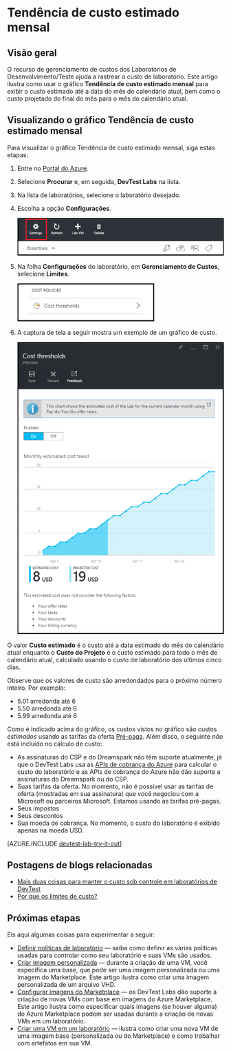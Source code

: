 <properties
	pageTitle="Tendência de custo estimado mensal | Microsoft Azure"
	description="Saiba mais sobre o gráfico Tendência de custo estimado mensal do DevTest Labs."
	services="devtest-lab,virtual-machines"
	documentationCenter="na"
	authors="tomarcher"
	manager="douge"
	editor=""/>

<tags
	ms.service="devtest-lab"
	ms.workload="na"
	ms.tgt_pltfrm="na"
	ms.devlang="na"
	ms.topic="article"
	ms.date="08/25/2016"
	ms.author="tarcher"/>

# Tendência de custo estimado mensal

## Visão geral

O recurso de gerenciamento de custos dos Laboratórios de Desenvolvimento/Teste ajuda a rastrear o custo de laboratório. Este artigo ilustra como usar o gráfico **Tendência de custo estimado mensal** para exibir o custo estimado até a data do mês do calendário atual, bem como o custo projetado do final do mês para o mês do calendário atual.

## Visualizando o gráfico Tendência de custo estimado mensal

Para visualizar o gráfico Tendência de custo estimado mensal, siga estas etapas:

1. Entre no [Portal do Azure](http://go.microsoft.com/fwlink/p/?LinkID=525040).

1. Selecione **Procurar** e, em seguida, **DevTest Labs** na lista.

1. Na lista de laboratórios, selecione o laboratório desejado.

1. Escolha a opção **Configurações**.

	![Configurações](./media/devtest-lab-configure-cost-management/lab-blade-settings.png)

1. Na folha **Configurações** do laboratório, em **Gerenciamento de Custos**, selecione **Limites**.

	![Menu](./media/devtest-lab-configure-cost-management/menu.png)
 
1. A captura de tela a seguir mostra um exemplo de um gráfico de custo.

    ![Gráfico de custo](./media/devtest-lab-configure-cost-management/graph.png)

O valor **Custo estimado** é o custo até a data estimado do mês do calendário atual enquanto o **Custo do Projeto** é o custo estimado para todo o mês de calendário atual, calculado usando o custo de laboratório dos últimos cinco dias.
 
Observe que os valores de custo são arredondados para o próximo número inteiro. Por exemplo:

- 5\.01 arredonda até 6
- 5\.50 arredonda até 6
- 5\.99 arredonda até 6

Como é indicado acima do gráfico, os custos vistos no gráfico são custos *estimados* usando as tarifas da oferta [Pré-paga](https://azure.microsoft.com/offers/ms-azr-0003p/). Além disso, o seguinte *não* está incluído no cálculo de custo:

- As assinaturas do CSP e do Dreamspark não têm suporte atualmente, já que o DevTest Labs usa as [APIs de cobrança do Azure](../billing-usage-rate-card-overview.md) para calcular o custo do laboratório e as APIs de cobrança do Azure não dão suporte a assinaturas do Dreamspark ou do CSP.
- Suas tarifas da oferta. No momento, não é possível usar as tarifas de oferta (mostradas em sua assinatura) que você negociou com a Microsoft ou parceiros Microsoft. Estamos usando as tarifas pré-pagas.
- Seus impostos
- Seus descontos
- Sua moeda de cobrança. No momento, o custo do laboratório é exibido apenas na moeda USD.

[AZURE.INCLUDE [devtest-lab-try-it-out](../../includes/devtest-lab-try-it-out.md)]

## Postagens de blogs relacionadas

- [Mais duas coisas para manter o custo sob controle em laboratórios de DevTest](https://blogs.msdn.microsoft.com/devtestlab/2016/06/21/keep-your-cost-on-track/)
- [Por que os limites de custo?](https://blogs.msdn.microsoft.com/devtestlab/2016/04/11/why-cost-thresholds/)

## Próximas etapas

Eis aqui algumas coisas para experimentar a seguir:

- [Definir políticas de laboratório](./devtest-lab-set-lab-policy.md) — saiba como definir as várias políticas usadas para controlar como seu laboratório e suas VMs são usados.
- [Criar imagem personalizada](./devtest-lab-create-template.md) — durante a criação de uma VM, você especifica uma base, que pode ser uma imagem personalizada ou uma imagem do Marketplace. Este artigo ilustra como criar uma imagem personalizada de um arquivo VHD.
- [Configurar imagens do Marketplace](./devtest-lab-configure-marketplace-images.md) — os DevTest Labs dão suporte à criação de novas VMs com base em imagens do Azure Marketplace. Este artigo ilustra como especificar quais imagens (se houver alguma) do Azure Marketplace podem ser usadas durante a criação de novas VMs em um laboratório.
- [Criar uma VM em um laboratório](./devtest-lab-add-vm-with-artifacts.md) — ilustra como criar uma nova VM de uma imagem base (personalizada ou do Marketplace) e como trabalhar com artefatos em sua VM.

<!---HONumber=AcomDC_0831_2016-->